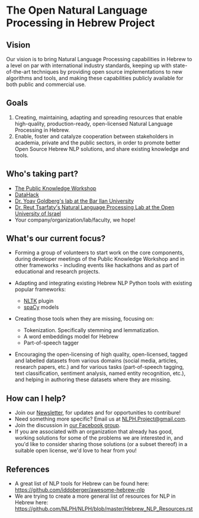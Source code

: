 # The Open Natural Language Processing in Hebrew Project


## Vision
Our vision is to bring Natural Language Processing capabilities in Hebrew to a level on par with international industry standards, keeping up with state-of-the-art techniques by providing open source implementations to new algorithms and tools, and making these capabilities publicly available for both public and commercial use.


## Goals
1. Creating, maintaining, adapting and spreading resources that enable high-quality, production-ready, open-licensed Natural Language Processing in Hebrew. 
2. Enable, foster and catalyze cooperation between stakeholders in academia, private and the public sectors, in order to  promote better Open Source Hebrew NLP solutions, and share existing knowledge and tools.


## Who's taking part?
- [The Public Knowledge Workshop](http://www.hasadna.org.il/en/)
- [DataHack](http://www.datahack-il.com/)
- [Dr. Yoav Goldberg's lab at the Bar Ilan University](http://u.cs.biu.ac.il/~yogo/)
- [Dr. Reut Tsarfaty's Natural Language Processing Lab at the Open University of Israel](http://www.openu.ac.il/en/personalsites/ReutTsarfaty.aspx)
- Your company/organization/lab/faculty, we hope!


## What's our current focus?
- Forming a group of volunteers to start work on the core components, during developer meetings of the Public Knowledge Workshop and in other frameworks - including events like hackathons and as part of educational and research projects.
- Adapting and integrating existing Hebrew NLP Python tools with existing popular frameworks:
  - [NLTK](http://www.nltk.org) plugin
  - [spaCy](https://spacy.io/) models
- Creating those tools when they are missing, focusing on:
  - Tokenization. Specifically stemming and lemmatization.
  - A word embeddings model for Hebrew
  - Part-of-speech tagger
  
- Encouraging the open-licensing of high quality, open-licensed, tagged and labelled datasets from various domains (social media, articles, research papers, etc.) and for various tasks (part-of-speech tagging, text classification, sentiment analysis, named entity recognition, etc.), and helping in authoring these datasets where they are missing.


## How can I help?
- Join our [Newsletter](http://eepurl.com/c6imhH), for updates and for opportunities to contribure!
- Need something more specific? Email us at [NLPH.Project@gmail.com](mailto:NLPH.Project@gmail.com).
- Join the discussion in [our Facebook group](https://www.facebook.com/groups/157877988136954/).
- If you are associated with an organization that already has good, working solutions for some of the problems we are interested in, and you'd like to consider sharing those solutions (or a subset thereof) in a suitable open license, we'd love to hear from you!

## References

- A great list of NLP tools for Hebrew can be found here:
https://github.com/iddoberger/awesome-hebrew-nlp
- We are trying to create a more general list of resources for NLP in Hebrew here:
https://github.com/NLPH/NLPH/blob/master/Hebrew_NLP_Resources.rst
